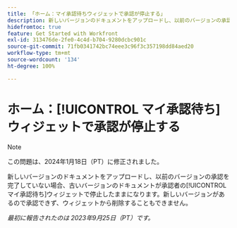 ```yaml
---
title: 「ホーム：マイ承認待ちウィジェットで承認が停止する」
description: 新しいバージョンのドキュメントをアップロードし、以前のバージョンの承認を完了していない場合、古いバージョンのドキュメントが承認者のマイ承認待ちウィジェットで停止したままになります。新しいバージョンがあるので承認できず、ウィジェットから削除することもできません。
hidefromtoc: true
feature: Get Started with Workfront
exl-id: 313476de-2fe0-4c4d-b704-9280dcbc901c
source-git-commit: 71fb0341742bc74eee3c96f3c357198dd84aed20
workflow-type: tm+mt
source-wordcount: '134'
ht-degree: 100%

---
```


# ホーム：[!UICONTROL マイ承認待ち]ウィジェットで承認が停止する

>[!NOTE]
>
>この問題は、2024年1月18日（PT）に修正されました。

<!--on WF and WFP TOCs-->

新しいバージョンのドキュメントをアップロードし、以前のバージョンの承認を完了していない場合、古いバージョンのドキュメントが承認者の[!UICONTROL マイ承認待ち]ウィジェットで停止したままになります。新しいバージョンがあるので承認できず、ウィジェットから削除することもできません。

_最初に報告されたのは 2023年9月25日（PT）です。_
